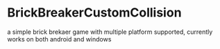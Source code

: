 # BrickBreakerCustomCollision
 a simple brick brekaer game with multiple platform supported, currently works on both android and windows 
